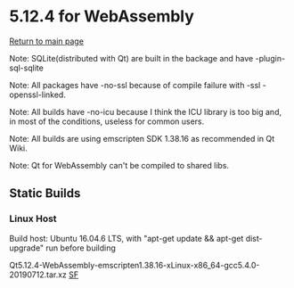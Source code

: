 # 5.12.4 for WebAssembly

[Return to main page](index.md)

Note: SQLite(distributed with Qt) are built in the backage and have -plugin-sql-sqlite

Note: All packages have -no-ssl because of compile failure with -ssl -openssl-linked. 

Note: All builds have -no-icu because I think the ICU library is too big and, in most of the conditions, useless for common users.

Note: All builds are using emscripten SDK 1.38.16 as recommended in Qt Wiki.

Note: Qt for WebAssembly can't be compiled to shared libs.

## Static Builds

### Linux Host

Build host: Ubuntu 16.04.6 LTS, with "apt-get update && apt-get dist-upgrade" run before building

Qt5.12.4-WebAssembly-emscripten1.38.16-xLinux-x86_64-gcc5.4.0-20190712.tar.xz [SF](https://sourceforge.net/projects/fsu0413-qtbuilds/files/Qt5.12/WebAssembly/Linux-x86_64-hosted/Qt5.12.4-WebAssembly-emscripten1.38.16-xLinux-x86_64-gcc5.4.0-20190712.tar.xz)
